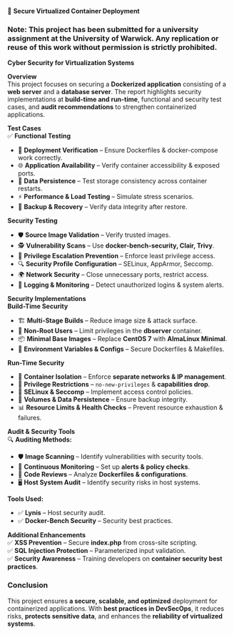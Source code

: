 🔐 **Secure Virtualized Container Deployment**  
### Note: This project has been submitted for a university assignment at the University of Warwick. Any replication or reuse of this work without permission is strictly prohibited.
**Cyber Security for Virtualization Systems**

**Overview**  
This project focuses on securing a **Dockerized application** consisting of a **web server** and a **database server**. The report highlights security implementations at 
**build-time and run-time**, functional and security test cases, and **audit recommendations** to strengthen containerized applications.  

**Test Cases**  
✅ **Functional Testing**  
- 🔄 **Deployment Verification** – Ensure Dockerfiles & docker-compose work correctly.  
- 🌐 **Application Availability** – Verify container accessibility & exposed ports.  
- 💾 **Data Persistence** – Test storage consistency across container restarts.  
- ⚡ **Performance & Load Testing** – Simulate stress scenarios.  
- 🔄 **Backup & Recovery** – Verify data integrity after restore.  

**Security Testing**  
- 🛡 **Source Image Validation** – Verify trusted images.  
- 🕵️ **Vulnerability Scans** – Use **docker-bench-security, Clair, Trivy**.  
- 🚫 **Privilege Escalation Prevention** – Enforce least privilege access.  
- 🔍 **Security Profile Configuration** – SELinux, AppArmor, Seccomp.  
- 🌍 **Network Security** – Close unnecessary ports, restrict access.  
- 📜 **Logging & Monitoring** – Detect unauthorized logins & system alerts.  

**Security Implementations**  
**Build-Time Security**  
- 🏗 **Multi-Stage Builds** – Reduce image size & attack surface.  
- 🔄 **Non-Root Users** – Limit privileges in the **dbserver** container.  
- 📦 **Minimal Base Images** – Replace **CentOS 7** with **AlmaLinux Minimal**.  
- 🔄 **Environment Variables & Configs** – Secure Dockerfiles & Makefiles.  

**Run-Time Security**  
- 🔐 **Container Isolation** – Enforce **separate networks & IP management**.  
- 🚧 **Privilege Restrictions** – `no-new-privileges` & **capabilities drop**.  
- 📜 **SELinux & Seccomp** – Implement access control policies.  
- 🔄 **Volumes & Data Persistence** – Ensure backup integrity.  
- 📊 **Resource Limits & Health Checks** – Prevent resource exhaustion & failures.  

**Audit & Security Tools**  
🔍 **Auditing Methods:**  
- 🛡 **Image Scanning** – Identify vulnerabilities with security tools.  
- 🔄 **Continuous Monitoring** – Set up **alerts & policy checks**.  
- 📜 **Code Reviews** – Analyze **Dockerfiles & configurations**.  
- 🖥 **Host System Audit** – Identify security risks in host systems.  

 **Tools Used:**  
- ✅ **Lynis** – Host security audit.  
- ✅ **Docker-Bench Security** – Security best practices.  

**Additional Enhancements**  
✅ **XSS Prevention** – Secure **index.php** from cross-site scripting.  
✅ **SQL Injection Protection** – Parameterized input validation.  
✅ **Security Awareness** – Training developers on **container security best practices**.  

### Conclusion
This project ensures **a secure, scalable, and optimized** deployment for containerized applications. With **best practices in DevSecOps**, it reduces risks, **protects sensitive data**, and enhances the **reliability of virtualized systems**.  
